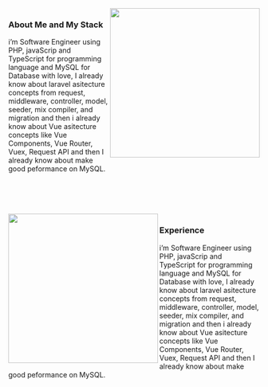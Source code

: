 <img align='right' height='300px' src="https://github-readme-stats.vercel.app/api/top-langs/?username=albasyir&hide=html&theme=merko" />

### About Me and My Stack

i’m Software Engineer using PHP, javaScrip and TypeScript for
programming language and MySQL for Database with love, I already know about 
laravel asitecture concepts from request, middleware, controller, model, seeder, mix
compiler, and migration and then i already know about Vue asitecture concepts
like Vue Components, Vue Router, Vuex, Request API and then I already know about 
make good peformance on MySQL.

<br />
<br />
<br />
<br />

<img align="left" height='300px' src="https://github-readme-stats.vercel.app/api?username=albasyir&show_icons=true&theme=merko" />

### Experience
i’m Software Engineer using PHP, javaScrip and TypeScript for
programming language and MySQL for Database with love, I already know about 
laravel asitecture concepts from request, middleware, controller, model, seeder, mix
compiler, and migration and then i already know about Vue asitecture concepts
like Vue Components, Vue Router, Vuex, Request API and then I already know about 
make good peformance on MySQL.
